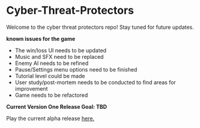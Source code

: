 # Cyber-Threat-Protectors

Welcome to the cyber threat protectors repo! Stay tuned for future updates.

**known issues for the game**
- The win/loss UI needs to be updated
- Music and SFX need to be replaced
- Enemy AI needs to be refined
- Pause/Settings menu options need to be finished
- Tutorial level could be made
- User study/post-mortem needs to be conducted to find areas for improvement
- Game needs to be refactored

**Current Version One Release Goal: TBD**

Play the current alpha release [here.](https://nipshot.itch.io/cyber-threat-protectors-digital-alpha)
